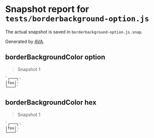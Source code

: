# Snapshot report for `tests/borderbackground-option.js`

The actual snapshot is saved in `borderbackground-option.js.snap`.

Generated by [AVA](https://avajs.dev).

## borderBackgroundColor option

> Snapshot 1

    `┌───┐␊
    │foo│␊
    └───┘`

## borderBackgroundColor hex

> Snapshot 1

    `┌───┐␊
    │foo│␊
    └───┘`
